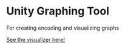 # Unity Graphing Tool

For creating encoding and visualizing graphs

[See the visualizer here!](https://bryandedeur.github.io/Unity-Graphizer/Builds/WebGL/index.html)
 
